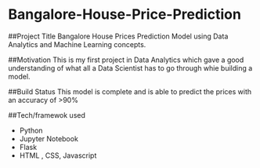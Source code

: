 # Bangalore-House-Price-Prediction
##Project Title
Bangalore House Prices Prediction Model using Data Analytics and Machine Learning concepts.

##Motivation
This is my first project in Data Analytics which gave a good understanding of what all a Data Scientist has to go through whie building a model.

##Build Status
This model is complete and is able to predict the prices with an accuracy of >90%

##Tech/framewok used
- Python
- Jupyter Notebook
- Flask
- HTML , CSS, Javascript

